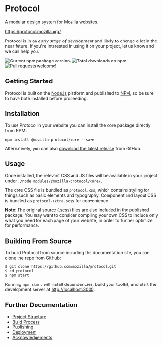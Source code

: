 # Protocol

A modular design system for Mozilla websites.

https://protocol.mozilla.org/

Protocol is in an *early stage of development* and likely to change a lot in the near future. If you're interested in using it on your project, let us know and we can help you.

![Current npm package version.](https://img.shields.io/npm/v/@mozilla-protocol/core)
![Total downloads on npm.](https://img.shields.io/npm/dt/@mozilla-protocol/core)
![Pull requests welcome!](https://img.shields.io/badge/PRs-welcome-brightgreen)

## Getting Started

Protocol is built on the [Node.js](https://nodejs.org/) platform and published to [NPM](https://www.npmjs.com/), so be sure to have both installed before proceeding.

## Installation

To use Protocol in your website you can install the core package directly from NPM:

```
npm install @mozilla-protocol/core --save
```

Alternatively, you can also [download the latest release](https://github.com/mozilla/protocol/releases/latest) from GitHub.

## Usage

Once installed, the relevant CSS and JS files will be available in your project under `./node_modules/@mozilla-protocol/core/`.

The core CSS file is bundled as `protocol.css`, which contains styling for things such as basic elements and typography. Component and layout CSS is bundled as `protocol-extra.scss` for convenience.

**Note**: The original source (.scss) files are also included in the published package. You may want to consider compiling your own CSS to include only what you need for each page of your website, in order to further optimize for performance.

## Building From Source

To build Protocol from source including the documentation site, you can clone the repo from GitHub:

```
$ git clone https://github.com/mozilla/protocol.git
$ cd protocol
$ npm start
```

Running `npm start` will install dependencies, build your toolkit, and start the development server at <http://localhost:3000>.

## Further Documentation

- [Project Structure](docs#project-structure)
- [Build Process](docs#build-process)
- [Publishing](docs#publishing-to-npm)
- [Deployment](docs#deployment)
- [Acknowledgements](docs#acknowledgements)


